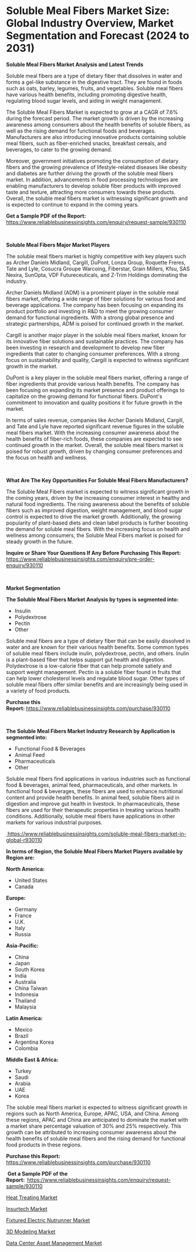 <p><h1>Soluble Meal Fibers Market Size: Global Industry Overview, Market Segmentation and Forecast (2024 to 2031)</h1></p><p><strong>Soluble Meal Fibers Market Analysis and Latest Trends</strong></p>
<p><p>Soluble meal fibers are a type of dietary fiber that dissolves in water and forms a gel-like substance in the digestive tract. They are found in foods such as oats, barley, legumes, fruits, and vegetables. Soluble meal fibers have various health benefits, including promoting digestive health, regulating blood sugar levels, and aiding in weight management.</p><p>The Soluble Meal Fibers Market is expected to grow at a CAGR of 7.6% during the forecast period. The market growth is driven by the increasing awareness among consumers about the health benefits of soluble fibers, as well as the rising demand for functional foods and beverages. Manufacturers are also introducing innovative products containing soluble meal fibers, such as fiber-enriched snacks, breakfast cereals, and beverages, to cater to the growing demand.</p><p>Moreover, government initiatives promoting the consumption of dietary fibers and the growing prevalence of lifestyle-related diseases like obesity and diabetes are further driving the growth of the soluble meal fibers market. In addition, advancements in food processing technologies are enabling manufacturers to develop soluble fiber products with improved taste and texture, attracting more consumers towards these products. Overall, the soluble meal fibers market is witnessing significant growth and is expected to continue to expand in the coming years.</p></p>
<p><strong>Get a Sample PDF of the Report:&nbsp;</strong> <a href="https://www.reliablebusinessinsights.com/enquiry/request-sample/930110">https://www.reliablebusinessinsights.com/enquiry/request-sample/930110</a></p>
<p>&nbsp;</p>
<p><strong>Soluble Meal Fibers Major Market Players</strong></p>
<p><p>The soluble meal fibers market is highly competitive with key players such as Archer Daniels Midland, Cargill, DuPont, Lonza Group, Roquette Freres, Tate and Lyle, Cosucra Groupe Warcoing, Fiberstar, Grain Millers, Kfsu, SAS Nexira, SunOpta, VDF Futureceuticals, and Z-Trim Holdings dominating the industry. </p><p>Archer Daniels Midland (ADM) is a prominent player in the soluble meal fibers market, offering a wide range of fiber solutions for various food and beverage applications. The company has been focusing on expanding its product portfolio and investing in R&D to meet the growing consumer demand for functional ingredients. With a strong global presence and strategic partnerships, ADM is poised for continued growth in the market.</p><p>Cargill is another major player in the soluble meal fibers market, known for its innovative fiber solutions and sustainable practices. The company has been investing in research and development to develop new fiber ingredients that cater to changing consumer preferences. With a strong focus on sustainability and quality, Cargill is expected to witness significant growth in the market.</p><p>DuPont is a key player in the soluble meal fibers market, offering a range of fiber ingredients that provide various health benefits. The company has been focusing on expanding its market presence and product offerings to capitalize on the growing demand for functional fibers. DuPont's commitment to innovation and quality positions it for future growth in the market.</p><p>In terms of sales revenue, companies like Archer Daniels Midland, Cargill, and Tate and Lyle have reported significant revenue figures in the soluble meal fibers market. With the increasing consumer awareness about the health benefits of fiber-rich foods, these companies are expected to see continued growth in the market. Overall, the soluble meal fibers market is poised for robust growth, driven by changing consumer preferences and the focus on health and wellness.</p></p>
<p>&nbsp;</p>
<p><strong>What Are The Key Opportunities For Soluble Meal Fibers Manufacturers?</strong></p>
<p><p>The Soluble Meal Fibers market is expected to witness significant growth in the coming years, driven by the increasing consumer interest in healthy and natural food ingredients. The rising awareness about the benefits of soluble fibers such as improved digestion, weight management, and blood sugar control is expected to drive the market growth. Additionally, the growing popularity of plant-based diets and clean label products is further boosting the demand for soluble meal fibers. With the increasing focus on health and wellness among consumers, the Soluble Meal Fibers market is poised for steady growth in the future.</p></p>
<p><strong>Inquire or Share Your Questions If Any Before Purchasing This Report:</strong> <a href="https://www.reliablebusinessinsights.com/enquiry/pre-order-enquiry/930110">https://www.reliablebusinessinsights.com/enquiry/pre-order-enquiry/930110</a></p>
<p>&nbsp;</p>
<p><strong>Market Segmentation</strong></p>
<p><strong>The Soluble Meal Fibers Market Analysis by types is segmented into:</strong></p>
<p><ul><li>Insulin</li><li>Polydextrose</li><li>Pectin</li><li>Other</li></ul></p>
<p><p>Soluble meal fibers are a type of dietary fiber that can be easily dissolved in water and are known for their various health benefits. Some common types of soluble meal fibers include inulin, polydextrose, pectin, and others. Inulin is a plant-based fiber that helps support gut health and digestion. Polydextrose is a low-calorie fiber that can help promote satiety and support weight management. Pectin is a soluble fiber found in fruits that can help lower cholesterol levels and regulate blood sugar. Other types of soluble meal fibers offer similar benefits and are increasingly being used in a variety of food products.</p></p>
<p><strong>Purchase this Report:&nbsp;</strong><a href="https://www.reliablebusinessinsights.com/purchase/930110">https://www.reliablebusinessinsights.com/purchase/930110</a></p>
<p>&nbsp;</p>
<p><strong>The Soluble Meal Fibers Market Industry Research by Application is segmented into:</strong></p>
<p><ul><li>Functional Food & Beverages</li><li>Animal Feed</li><li>Pharmaceuticals</li><li>Other</li></ul></p>
<p><p>Soluble meal fibers find applications in various industries such as functional food & beverages, animal feed, pharmaceuticals, and other markets. In functional food & beverages, these fibers are used to enhance nutritional content and provide health benefits. In animal feed, soluble fibers aid in digestion and improve gut health in livestock. In pharmaceuticals, these fibers are used for their therapeutic properties in treating various health conditions. Additionally, soluble meal fibers have applications in other markets for various industrial purposes.</p></p>
<p><a href="https://www.reliablebusinessinsights.com/soluble-meal-fibers-market-in-global-r930110">&nbsp;https://www.reliablebusinessinsights.com/soluble-meal-fibers-market-in-global-r930110</a></p>
<p><strong>In terms of Region, the Soluble Meal Fibers Market Players available by Region are:</strong></p>
<p>
    <p> <strong> North America: </strong>
        <ul>
            <li>United States</li>
            <li>Canada</li>
        </ul>
        </p> 
    <p> <strong> Europe: </strong>
        <ul>
            <li>Germany</li>
            <li>France</li>
            <li>U.K.</li>
            <li>Italy</li>
            <li>Russia</li>
        </ul>
        </p> 
    <p> <strong> Asia-Pacific: </strong>
        <ul>
            <li>China</li>
            <li>Japan</li>
            <li>South Korea</li>
            <li>India</li>
            <li>Australia</li>
            <li>China Taiwan</li>
            <li>Indonesia</li>
            <li>Thailand</li>
            <li>Malaysia</li>
        </ul>
        </p> 
    <p> <strong> Latin America: </strong>
        <ul>
            <li>Mexico</li>
            <li>Brazil</li>
            <li>Argentina Korea</li>
            <li>Colombia</li>
        </ul>
        </p> 
    <p> <strong> Middle East & Africa: </strong>
        <ul>
            <li>Turkey</li>
            <li>Saudi</li>
            <li>Arabia</li>
            <li>UAE</li>
            <li>Korea</li>
        </ul>
    </p>
    </p>
<p><p>The soluble meal fibers market is expected to witness significant growth in regions such as North America, Europe, APAC, USA, and China. Among these regions, APAC and China are anticipated to dominate the market with a market share percentage valuation of 30% and 25% respectively. This growth can be attributed to increasing consumer awareness about the health benefits of soluble meal fibers and the rising demand for functional food products in these regions.</p></p>
<p><strong>Purchase this Report: </strong><a href="https://www.reliablebusinessinsights.com/purchase/930110">https://www.reliablebusinessinsights.com/purchase/930110</a></p>
<p>&nbsp;<strong>Get a Sample PDF of the Report:&nbsp;&nbsp;</strong><a href="https://www.reliablebusinessinsights.com/enquiry/request-sample/930110">https://www.reliablebusinessinsights.com/enquiry/request-sample/930110</a></p>
<p><strong></strong></p>
<p><p><a href="https://medium.com/@luke.russell779/heat-treating-market-size-growth-and-industry-analysis-by-market-segmentation-and-regional-32a40a983417">Heat Treating Market</a></p><p><a href="https://medium.com/@paulmcglynn6456/insurtech-market-size-growth-and-industry-analysis-by-market-segmentation-and-regional-insights-581b633f2af8">Insurtech Market</a></p><p><a href="https://issuu.com/reportprime-2/docs/fixtured-electric-nutrunner-market-_fb0cdfe9e57eca">Fixtured Electric Nutrunner Market</a></p><p><a href="https://medium.com/@veroniceroa846/3d-modeling-market-size-market-segmentation-market-trends-and-growth-analysis-forecast-till-2031-0c9f4c2ddaa0">3D Modeling Market</a></p><p><a href="https://medium.com/@jeancoleman732/data-center-asset-management-market-indicators-market-size-regional-breakdown-market-player-815347c30b5b">Data Center Asset Management Market</a></p></p>